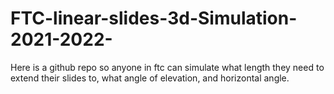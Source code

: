 # FTC-linear-slides-3d-Simulation-2021-2022-
Here is a github repo so anyone in ftc can simulate what length they need to extend their slides to, what angle of elevation, and horizontal angle.
